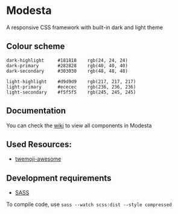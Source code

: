 # Modesta
A responsive CSS framework with built-in dark and light theme

## Colour scheme
```
dark-highlight     #181818    rgb(24, 24, 24)
dark-primary       #282828    rgb(40, 40, 40)
dark-secondary     #303030    rgb(48, 48, 48)

light-highlight    #d9d9d9    rgb(217, 217, 217)
light-primary      #ececec    rgb(236, 236, 236)
light-secondary    #f5f5f5    rgb(245, 245, 245)
```

## Documentation
You can check the [wiki](https://github.com/AlexFlipnote/Modesta/wiki) to view all components in Modesta

## Used Resources:
- [twemoji-awesome](https://github.com/ellekasai/twemoji-awesome)

## Development requirements
- [SASS](https://sass-lang.com/)

To compile code, use `sass --watch scss:dist --style compressed`

